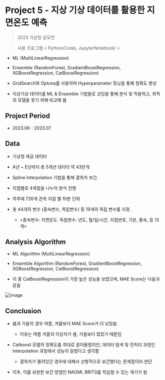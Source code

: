 # Project 5 - 지상 기상 데이터를 활용한 지면온도 예측
> 2023 기상청 공모전

> 사용 프로그램 < Python(Colab, JupyterNotebook) >

* ML (MultiLinearRegression)

* Ensemble (RandomForest, GradientBoostRegression, XGBoostRegression, CatBoostRegression)
  
* GridSearch와 Optuna를 사용하여 Hyperparameter 튜닝을 통해 정확도 향상

* 지상기상 데이터를 ML & Ensemble 기법들로 코딩을 통해 분석 및 적용하고, 최적의 모델을 찾기 위해 비교해 봄

## Project Period

* 2023.06 - 2023.07

## Data

* 기상청 제공 데이터

* A년 ~ E년까지 총 5개년 데이터 약 43만개

* Spline Interpolation 기법을 통해 결측치 보간.

* 지점별로 4계절을 나누어 분석 진행

* 하루에 726개 관측 지점 별 10분 단위
  
* 총 44개의 변수 (종속변수, 독립변수) 중 19개의 독립 변수를 지정.

  - <종속변수: 지면온도. 독립변수: 년도, 월/일/시간, 지점번호, 기온, 풍속, 등 13개>


## Analysis Algorithm

* ML Algorithm (MultiLinearRegression)

* Ensemble Algorithm (RandomForest, GradientBoostRegression, XGBoostRegression, CatBoostRegression)

* 이 중 CatBoostRegression이 가장 높은 성능을 보였으며, MAE Score는 다음과 같음

![image](https://github.com/daehwan100/DaeHwan_Projects/assets/141620597/514bc170-e38a-462e-a7e5-5337cb74cc03)

## Conclusion

* 봄과 가을의 경우 여름, 겨울보다 MAE Score가 더 낮았음
  - 이유는 여름 겨울의 이상치가 봄, 가을보다 많았기 때문임

* Catboost 모델의 정확도를 최대로 끌어올렸지만, 데이터 탐색 및 전처리 과정인 Interpolation 과정에서 성능이 갈렸다고 생각함
  - 결측치가 몰려있던 경우에 대해서 선형적으로 보간했다는 문제점이라 판단
    
* 이후, 이를 보완한 보간 방법인 NAOMI, BRITS를 학습할 수 있는 계기가 됨
  









